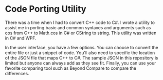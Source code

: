 # Code Porting Utility

There was a time when I had to convert C++ code to C#. I wrote a utility to assist me in porting basic and common syntaxes and arguments such as cos from C++ to Math.cos in C# or CString to string. This utility was written in C# and WPF. 

In the user interface, you have a few options. You can choose to convert the entire file or just a snippet of code. You'll also need to specific the location of the JSON file that maps C++ to C#. The sample JSON in this repository is limited but anyone can always add as they see fit. Finally, you can use your favorite comparing tool such as Beyond Compare to compare the differences.